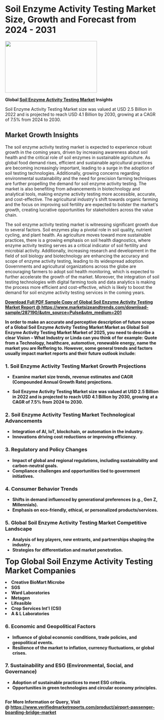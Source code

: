 <H1>Soil Enzyme Activity Testing Market Size, Growth and Forecast from 2024 - 2031</H1><img class="aligncenter size-medium wp-image-584254" src="https://thirdeyenews.in/wp-content/uploads/2024/09/Global-Market-Research-300x168.jpeg" alt="" width="300" height="168" /><p><strong>Global&nbsp;<a href="https://www.marketsizeandtrends.com/download-sample/287190/&amp;utm_source=Pulse&amp;utm_medium=201">Soil Enzyme Activity Testing Market</a> Insights</strong></p><p>Soil Enzyme Activity Testing Market size was valued at USD 2.5 Billion in 2022 and is projected to reach USD 4.1 Billion by 2030, growing at a CAGR of 7.5% from 2024 to 2030.</p><p><h2>Market Growth Insights</h2> <p>The soil enzyme activity testing market is expected to experience robust growth in the coming years, driven by increasing awareness about soil health and the critical role of soil enzymes in sustainable agriculture. As global food demand rises, efficient and sustainable agricultural practices are becoming increasingly important, leading to a surge in the adoption of soil testing technologies. Additionally, growing concerns regarding environmental sustainability and the need for precision farming techniques are further propelling the demand for soil enzyme activity testing. The market is also benefiting from advancements in biotechnology and analytical tools, making enzyme activity testing more accessible, accurate, and cost-effective. The agricultural industry's shift towards organic farming and the focus on improving soil fertility are expected to bolster the market's growth, creating lucrative opportunities for stakeholders across the value chain.</p> <p><strong><a href="#"></a></strong></p> <p>The soil enzyme activity testing market is witnessing significant growth due to several factors. Soil enzymes play a pivotal role in soil quality, nutrient cycling, and plant health. As agriculture moves toward more sustainable practices, there is a growing emphasis on soil health diagnostics, where enzyme activity testing serves as a critical indicator of soil fertility and microbial activity. Additionally, increasing research and development in the field of soil biology and biotechnology are enhancing the accuracy and scope of enzyme activity testing, leading to its widespread adoption. Governments and agricultural organizations across the globe are encouraging farmers to adopt soil health monitoring, which is expected to further accelerate the growth of the market. Moreover, the integration of soil testing technologies with digital farming tools and data analytics is making the process more efficient and cost-effective, which is likely to boost the demand for soil enzyme activity testing services in the coming years.</p> <p><strong><a href="#"></p><p><span class=""><strong>Download Full PDF Sample Copy of Global Soil Enzyme Activity Testing Market Report</strong> @ <a href="https://www.marketsizeandtrends.com/download-sample/287190/&amp;utm_source=Pulse&amp;utm_medium=201" target="_blank">https://www.marketsizeandtrends.com/download-sample/287190/&amp;utm_source=Pulse&amp;utm_medium=201</a></span></p><p>In order to make an accurate and perceptive description of future scope of a Global&nbsp;Soil Enzyme Activity Testing Market Market as Global&nbsp;Soil Enzyme Activity Testing Market Market of 2025, you need to describe a clear Vision &ndash; What Industry or Linda can you think of for example: Quote from a Technology, healthcare, automotive, renewable energy, name the market you are Reffering to. However, some general trends and factors usually impact market reports and their future outlook include:</p><h3>1.&nbsp;<strong>Soil Enzyme Activity Testing Market Growth Projections</strong></h3><ul><li>Examine market size trends, revenue estimates and CAGR (Compounded Annual Growth Rate) projections.</li><li><p>Soil Enzyme Activity Testing Market size was valued at USD 2.5 Billion in 2022 and is projected to reach USD 4.1 Billion by 2030, growing at a CAGR of 7.5% from 2024 to 2030.</p></li></ul><h3>2.&nbsp;<strong>Soil Enzyme Activity Testing Market Technological Advancements</strong></h3><ul><li>Integration of AI, IoT, blockchain, or automation in the industry.</li><li>Innovations driving cost reductions or improving efficiency.</li></ul><h3>3.&nbsp;<strong>Regulatory and Policy Changes</strong></h3><ul><li>Impact of global and regional regulations, including sustainability and carbon-neutral goals.</li><li>Compliance challenges and opportunities tied to government initiatives.</li></ul><h3>4.&nbsp;<strong>Consumer Behavior Trends</strong></h3><ul><li>Shifts in demand influenced by generational preferences (e.g., Gen Z, Millennials).</li><li>Emphasis on eco-friendly, ethical, or personalized products/services.</li></ul><h3>5.&nbsp;<strong>Global Soil Enzyme Activity Testing Market Competitive Landscape</strong></h3><ul><li>Analysis of key players, new entrants, and partnerships shaping the industry.</li><li>Strategies for differentiation and market penetration.</li></ul><p data-pm-slice="1 1 []"><span style="color: inherit; font-family: inherit; font-size: 25px;">Top Global Soil Enzyme Activity Testing Market Companies</span></p><div class="" data-test-id=""><p><li>Creative BioMart Microbe</li><li> SGS</li><li> Ward Laboratories</li><li> Metagen</li><li> Lifeasible</li><li> Crop Services Int'l (CSI)</li><li> A & L Laboratories</li></p></div><h3>6.&nbsp;<strong>Economic and Geopolitical Factors</strong></h3><ul><li>Influence of global economic conditions, trade policies, and geopolitical events.</li><li>Resilience of the market to inflation, currency fluctuations, or global crises.</li></ul><h3>7.&nbsp;<strong>Sustainability and ESG (Environmental, Social, and Governance)</strong></h3><ul><li>Adoption of sustainable practices to meet ESG criteria.</li><li>Opportunities in green technologies and circular economy principles.</li></ul><h2><strong style="font-size: 14px;">For More Information or Query, Visit @&nbsp;</strong><a style="background-color: #ffffff; font-size: 14px;" href="https://www.marketsizeandtrends.com/report/soil-enzyme-activity-testing-market/" target="_blank">https://www.verifiedmarketreports.com/product/airport-passenger-boarding-bridge-market</a></h2>
